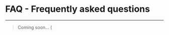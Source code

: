 # FAQ - Frequently asked questions
--------------------------------------------
> Coming soon... (

    










